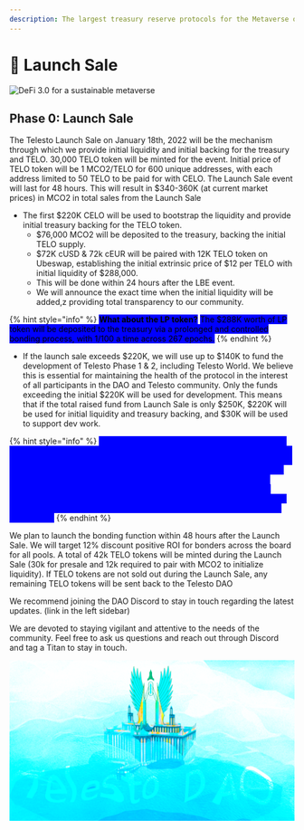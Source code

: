 ```yaml
---
description: The largest treasury reserve protocols for the Metaverse on Celo network
---
```


# 🚀 Launch Sale

![DeFi 3.0 for a sustainable metaverse](.gitbook/assets/defi3.0.png)

## Phase 0: Launch Sale

The Telesto Launch Sale on January 18th, 2022 will be the mechanism through which we provide initial liquidity and initial backing for the treasury and TELO. 30,000 TELO token will be minted for the event. Initial price of TELO token will be 1 MCO2/TELO for 600 unique addresses, with each address limited to 50 TELO to be paid for with CELO. The Launch Sale event will last for 48 hours. This will result in $340-360K (at current market prices) in MCO2 in total sales from the Launch Sale&#x20;

* The first $220K CELO will be used to bootstrap the liquidity and provide initial treasury backing for the TELO token.
  * $76,000 MCO2 will be deposited to the treasury, backing the initial TELO supply.
  * $72K cUSD & 72k cEUR will be paired with 12K TELO token on Ubeswap, establishing the initial extrinsic price of $12 per TELO with initial liquidity of $288,000.
  * This will be done within 24 hours after the LBE event.
  * We will announce the exact time when the initial liquidity will be added,z providing total transparency to our community.

{% hint style="info" %}
<mark style="background-color:blue;">**What about the LP token?**</mark> <mark style="background-color:blue;"></mark><mark style="background-color:blue;">The $288K worth of LP token will be deposited to the treasury via a prolonged and controlled bonding process, with 1/100 a time across 267 epochs.</mark>
{% endhint %}

* If the launch sale exceeds $220K, we will use up to $140K to fund the development of Telesto Phase 1 & 2, including Telesto World. We believe this is essential for maintaining the health of the protocol in the interest of all participants in the DAO and Telesto community. Only the funds exceeding the initial $220K will be used for development. This means that if the total raised fund from Launch Sale is only $250K, $220K will be used for initial liquidity and treasury backing, and $30K will be used to support dev work.&#x20;

{% hint style="info" %}
<mark style="color:blue;background-color:blue;">We believe raising funds in this manner is the best course of action to remain 100% clear and transparent with the members of the Telesto community. No other private sale or listing will take place as this could cause potential dillution of shares and inequality. A fixed rate round will ensure the Telesto DAO can be sustained in a healthy manner that benefits the protocol. Future development work can be funded via the Telesto DAO through a DAO snapshot voting procedure if is proposed by a member of the DAO along with other proposals regarding protocol health and growth.</mark>&#x20;
{% endhint %}

We plan to launch the bonding function within 48 hours after the Launch Sale. We will target 12% discount positive ROI for bonders across the board for all pools. A total of 42k TELO tokens will be minted during the Launch Sale (30k for presale and 12k required to pair with MCO2 to initialize liquidity). If TELO tokens are not sold out during the Launch Sale, any remaining TELO tokens will be sent back to the Telesto DAO&#x20;

We recommend joining the DAO Discord to stay in touch regarding the latest updates. (link in the left sidebar)

We are devoted to staying vigilant and attentive to the needs of the community. Feel free to ask us questions and reach out through Discord and tag a Titan to stay in touch.

![](.gitbook/assets/telestodaowatertemple.png)

